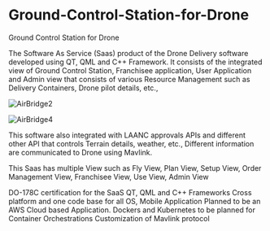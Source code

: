 # Ground-Control-Station-for-Drone
Ground Control Station for Drone

The Software As Service (Saas) product of the Drone Delivery software developed using  QT, QML and C++ Framework. It consists of the integrated view of Ground Control Station, Franchisee application, User Application and Admin view that consists of various Resource Management such as Delivery Containers, Drone pilot details, etc.,

![AirBridge2](https://user-images.githubusercontent.com/68365029/155656213-961595b9-b27c-4325-a12a-ea722cecf08c.png)

![AirBridge4](https://user-images.githubusercontent.com/68365029/155656227-b3b42d8b-0e0e-4511-84ee-82a6e3107714.png)

This software also integrated with LAANC approvals APIs and different other API that controls Terrain details, weather, etc., Different information are communicated to Drone using Mavlink.

This Saas has multiple View such as Fly View, Plan View, Setup View, Order Management View, Franchisee View,  Use View, Admin View

 DO-178C certification for the SaaS
 QT, QML and C++ Frameworks
 Cross platform and one code base for all OS, Mobile Application
 Planned to be an AWS Cloud based Application.
 Dockers and Kubernetes to be planned for Container Orchestrations
 Customization of Mavlink protocol
  

